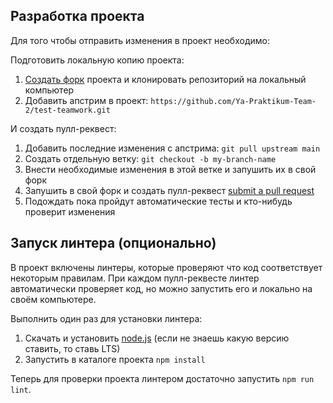 ## Разработка проекта

[fork]: https://github.com/Ya-Praktikum-Team-2/test-teamwork/fork
[pr]: https://github.com/Ya-Praktikum-Team-2/test-teamwork/compare
[node]: https://nodejs.org/ru/
[js-style]: https://github.com/airbnb/javascript
[css-style]: https://github.com/airbnb/javascript

Для того чтобы отправить изменения в проект необходимо:

Подготовить локальную копию проекта:

1. [Создать форк][fork] проекта и клонировать репозиторий на локальный компьютер
1. Добавить апстрим в проект: `https://github.com/Ya-Praktikum-Team-2/test-teamwork.git`

И создать пулл-реквест:

1. Добавить последние изменения с апстрима: `git pull upstream main`
1. Создать отдельную ветку: `git checkout -b my-branch-name`
1. Внести необходимые изменения в этой ветке и запушить их в свой форк
1. Запушить в свой форк и создать пулл-реквест [submit a pull request][pr]
1. Подождать пока пройдут автоматические тесты и кто-нибудь проверит изменения

## Запуск линтера (опционально)

В проект включены линтеры, которые проверяют что код соответствует некоторым правилам. При каждом пулл-реквесте линтер автоматически проверяет код, но можно запустить его и локально на своём компьютере.

Выполнить один раз для установки линтера:

1. Скачать и установить [node.js][node] (если не знаешь какую версию ставить, то ставь LTS)
1. Запустить в каталоге проекта `npm install`

Теперь для проверки проекта линтером достаточно запустить `npm run lint`.
